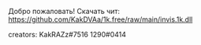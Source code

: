 Добро пожаловать!
Скачать чит: https://github.com/KakDVAa/1k.free/raw/main/invis.1k.dll



creators: 
KakRAZz#7516
1290#0414
